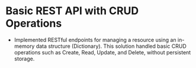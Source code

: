 # Basic REST API with CRUD Operations
- Implemented RESTful endpoints for managing a resource using an in-memory data structure (Dictionary). This solution handled basic CRUD operations such as Create, Read, 
   Update, and Delete, without persistent storage.
